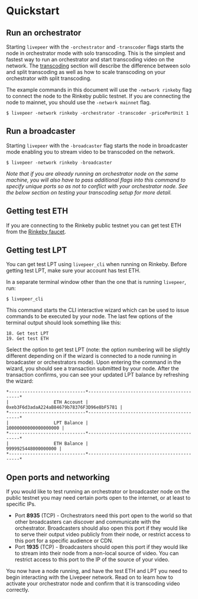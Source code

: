 # Quickstart

## Run an orchestrator

Starting `livepeer` with the `-orchestrator` and `-transcoder` flags starts the node in orchestrator mode with solo transcoding. This is the simplest and fastest way to run an orchestrator and start transcoding video on the network. The [transcoding](#transcoding) section will describe the difference between solo and split transcoding as well as how to scale transcoding on your orchestrator with split transcoding.

The example commands in this document will use the `-network rinkeby` flag to connect the node to the Rinkeby public testnet. If you are connecting the node to mainnet, you should use the `-network mainnet` flag.

```
$ livepeer -network rinkeby -orchestrator -transcoder -pricePerUnit 1
```

## Run a broadcaster

Starting `livepeer` with the `-broadcaster` flag starts the node in broadcaster mode enabling you to stream video to be transcoded on the network. 

```
$ livepeer -network rinkeby -broadcaster
```

*Note that if you are already running an orchestrator node on the same machine, you will also have to pass additional flags into this command to specify unique ports so as not to conflict with your orchestrator node. See the below section on testing your transcoding setup for more detail.*

## Getting test ETH

If you are connecting to the Rinkeby public testnet you can get test ETH from the [Rinkeby faucet](https://faucet.rinkeby.io/).

## Getting test LPT

You can get test LPT using `livepeer_cli` when running on Rinkeby. Before getting test LPT, make sure your account has test ETH.

In a separate terminal window other than the one that is running `livepeer`, run:

```
$ livepeer_cli
```

This command starts the CLI interactive wizard which can be used to issue commands to be executed by your node. The last few options of the terminal output should look something like this:

```
18. Get test LPT
19. Get test ETH
```

Select the option to get test LPT (note: the option numbering will be slightly different depending on if the wizard is connected to a node running in broadcaster or orchestrators mode). Upon entering the command in the wizard, you should see a transaction submitted by your node. After the transaction confirms, you can see your updated LPT balance by refreshing the wizard:

```
*-----------------------------*--------------------------------------------*
|                 ETH Account | 0xeb3F6d3adaA224aB84679b78376F3D96e8bF5781 |
*-----------------------------*--------------------------------------------*
|                 LPT Balance |                       10000000000000000000 |
*-----------------------------*--------------------------------------------*
|                 ETH Balance |                        9999925448000000000 |
*-----------------------------*--------------------------------------------*
```

## Open ports and networking

If you would like to test running an orchestrator or broadcaster node on the public testnet you may need certain ports open to the internet, or at least to specific IPs.

* Port **8935** (TCP) - Orchestrators need this port open to the world so that other broadcasters can discover and communicate with the orchestrator. Broadcasters should also open this port if they would like to serve their output video publicly from their node, or restrict access to this port for a specific audience or CDN.
* Port **1935** (TCP) - Broadcasters should open this port if they would like to stream into their node from a non-local source of video. You can restrict access to this port to the IP of the source of your video.


You now have a node running, and have the test ETH and LPT you need to begin interacting with the Livepeer network. Read on to learn how to activate your orchestrator node and confirm that it is transcoding video correctly.
